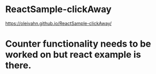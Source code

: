 # ReactSample-clickAway

https://oleivahn.github.io/ReactSample-clickAway/

# Counter functionality needs to be worked on but react example is there.
